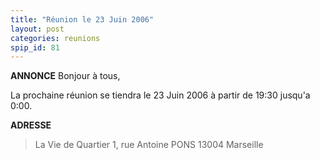 ```yaml
---
title: "Réunion le 23 Juin 2006"
layout: post
categories: reunions
spip_id: 81
---
```

**ANNONCE**
Bonjour à tous,

La prochaine réunion se tiendra le 23 Juin 2006 à partir de 19:30 jusqu'a 0:00. 


**ADRESSE**

> La Vie de Quartier
> 1, rue Antoine PONS
> 13004 Marseille
